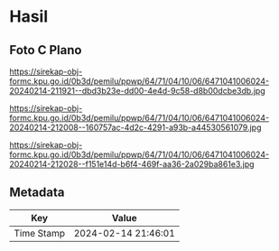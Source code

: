 # Hasil

## Foto C Plano

https://sirekap-obj-formc.kpu.go.id/0b3d/pemilu/ppwp/64/71/04/10/06/6471041006024-20240214-211921--dbd3b23e-dd00-4e4d-9c58-d8b00dcbe3db.jpg

https://sirekap-obj-formc.kpu.go.id/0b3d/pemilu/ppwp/64/71/04/10/06/6471041006024-20240214-212008--160757ac-4d2c-4291-a93b-a44530561079.jpg

https://sirekap-obj-formc.kpu.go.id/0b3d/pemilu/ppwp/64/71/04/10/06/6471041006024-20240214-212028--f151e14d-b6f4-469f-aa36-2a029ba861e3.jpg


## Metadata

| Key        | Value               |
| ---------- | ------------------- |
| Time Stamp | 2024-02-14 21:46:01 |



